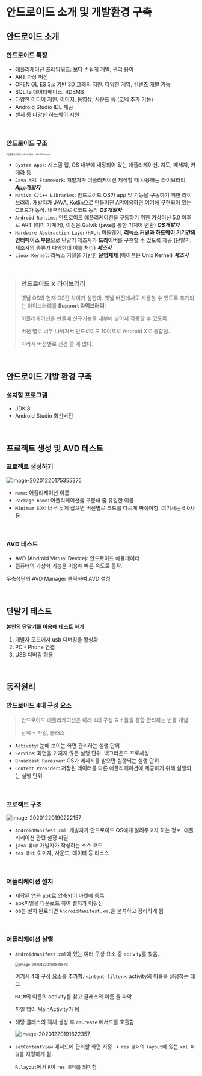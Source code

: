 # 안드로이드 소개 및 개발환경 구축

## 안드로이드 소개

### 안드로이드 특징

-   애플리케이션 프레임워크: 보다 손쉽게 개발, 관리 용이
-   ART 가상 머신
-   OPEN GL ES 3.x 기반 3D 그래픽 지원: 다양한 게임, 컨텐츠 개발 가능
-   SQLite 데이터베이스: RDBMS
-   다양한 미디어 지원: 이미지, 동영상, 사운드 등 (코덱 추가 기능)
-   Android Studio IDE 제공
-   센서 등 다양한 하드웨어 지원

<br>

### 안드로이드 구조

<img src="img/1.%20%EC%95%88%EB%93%9C%EB%A1%9C%EC%9D%B4%EB%93%9C%20%EC%86%8C%EA%B0%9C%20%EB%B0%8F%20%EA%B0%9C%EB%B0%9C%ED%99%98%EA%B2%BD%20%EA%B5%AC%EC%B6%95/android-stack_2x.png" alt="플랫폼 아키텍처 | Android 개발자 | Android Developers" style="zoom: 33%;" />

-   `System Apps`: 시스템 앱, OS 내부에 내장되어 있는 애플리케이션. 지도, 메세지, 카메라 등
-   `Java API Framework`: 개발자가 어플리케이션 제작할 때 사용하는 라이브러리.
    ***App개발자***
-   `Native C/C++ Libraries`: 안드로이드 OS가 app 및 기능을 구동하기 위한 라이브러리.
    개발자가 JAVA, Kotlin으로 만들어진 API이용하면 여기에 구현되어 있는 C코드가 동작. 내부적으로 C코드 동작
    ***OS개발자***
-   `Android Runtime`: 안드로이드 애플리케이션을 구동하기 위한 가상머신 
    5.0 이후로 ART (이미 기계어), 이전은 Galvik (java를 통한 기계어 변환)
    ***OS개발자***
-   `Hardware Abstraction Layer(HAL)`: 미들웨어, **리눅스 커널과 하드웨어 기기간의 인터페이스 부분**으로 단말기 제조사가 **드라이버**를 구현할 수 있도록 제공 (단말기, 제조사의 종류가 다양한데 이를 처리)
    ***제조사***
-   `Linux Kernel`: 리눅스 커널을 기반한 **운영체제** (아이폰은 Unix Kernel)
    ***제조사***

<br>

>   ### 안드로이드 X 라이브러리
>
>   옛날 OS와 현재 OS간 차이가 심한데, 옛날 버전에서도 사용할 수 있도록 추가되는 라이브러리를 **Support 라이브러리**!
>
>   어플리케이션을 만들때 신규기능을 내부에 넣어서 작동할 수 있도록..
>
>   버전 별로 너무 나눠져서 안드로이드 10이후로 Android X로 통합됨.
>
>   따라서 버전별로 신경 쓸 게 없다.

<br>

## 안드로이드 개발 환경 구축

### 설치할 프로그램 

-   JDK 8
-   Android Studio 최신버전

<br>

## 프로젝트 생성 및 AVD 테스트

### 프로젝트 생성하기

![image-20201220175355375](img/1.%20%EC%95%88%EB%93%9C%EB%A1%9C%EC%9D%B4%EB%93%9C%20%EC%86%8C%EA%B0%9C%20%EB%B0%8F%20%EA%B0%9C%EB%B0%9C%ED%99%98%EA%B2%BD%20%EA%B5%AC%EC%B6%95/image-20201220175355375.png)

-   `Name`: 어플리케이션 이름
-   `Package name`: 어플리케이션을 구분해 줄 유일한 이름
-   `Minimum SDK`: 너무 낮게 잡으면 버전별로 코드를 다르게 짜줘야함. 여기서는 6.0사용

<br>

### AVD 테스트

-   AVD (Android Virtual Device): 안드로이드 에뮬레이터
-   컴퓨터의 가상화 기능을 이용해 빠른 속도로 동작.

우측상단의 AVD Manager 클릭하여 AVD 설정

<br>

## 단말기 테스트 

**본인의 단말기를 이용해 테스트 하기**

1.  개발자 모드에서 usb 디버깅을 활성화
2.  PC - Phone 연결
3.  USB 디버깅 허용

<br>

## 동작원리

### 안드로이드 4대 구성 요소

>   안드로이드 애플리케이션은 아래 4대 구성 요소들을 통합 관리하는 번들 개념
>
>   단위 = 파일, 클래스

-   `Activity`: 눈에 보이는 화면 관리하는 실행 단위
-   `Service`: 화면을 가지지 않은 실행 단위. 백그라운드 프로세싱
-   `Broadcast Receiver`: OS가 메세지를 받으면 실행되는 실행 단위
-   `Content Provider`: 저장된 데이터를 다른 애플리케이션에 제공하기 위해 실행되는 실행 단위

<br>

### 프로젝트 구조

![image-20201220190222157](img/1.%20%EC%95%88%EB%93%9C%EB%A1%9C%EC%9D%B4%EB%93%9C%20%EC%86%8C%EA%B0%9C%20%EB%B0%8F%20%EA%B0%9C%EB%B0%9C%ED%99%98%EA%B2%BD%20%EA%B5%AC%EC%B6%95/image-20201220190222157.png)

-   `AndroidManifest.xml`: 개발자가 안드로이드 OS에게 알려주고자 하는 정보. 애플리케이션 관련 설정 파일.
-   `java 폴더`: 개발자가 작성하는 소스 코드
-   `res 폴더`: 이미지, 사운드, 데이터 등 리소스

<br>

### 어플리케이션 설치

-   제작된 앱은 apk로 압축되어 마켓에 등록
-   apk파일을 다운로드 하여 설치가 이뤄짐
-   os는 설치 완료되면 `AndroidManifest.xml`을 분석하고 정리하게 됨

<br>

### 어플리케이션 실행

-   `AndroidManifest.xml`에 있는 여러 구성 요소 중 activity를 찾음. 

    <img src="img/1.%20%EC%95%88%EB%93%9C%EB%A1%9C%EC%9D%B4%EB%93%9C%20%EC%86%8C%EA%B0%9C%20%EB%B0%8F%20%EA%B0%9C%EB%B0%9C%ED%99%98%EA%B2%BD%20%EA%B5%AC%EC%B6%95/image-20201220190819876.png" alt="image-20201220190819876" style="zoom:70%;" />

    여기서 4대 구성 요소를 추가함. `<intent-filter>`: activity의 이름을 설정하는 태그

    `MAIN`의 이름의 activity를 찾고 클래스의 이름 <activity android:name=".MainActivity">을 파악

    파일 명이 MainActivity가 됨

-   해당 클래스의 객체 생성 후 `onCreate` 메서드를 호출함

    ![image-20201220191622357](img/1.%20%EC%95%88%EB%93%9C%EB%A1%9C%EC%9D%B4%EB%93%9C%20%EC%86%8C%EA%B0%9C%20%EB%B0%8F%20%EA%B0%9C%EB%B0%9C%ED%99%98%EA%B2%BD%20%EA%B5%AC%EC%B6%95/image-20201220191622357.png)

-   `setContentView` 메서드에 관리할 화면 지정 -> `res 폴더`의 `layout`에 있는 `xml 파일`을 지정하게 됨.

    `R.layout`에서 `R`이 `res 폴더`를 의미함